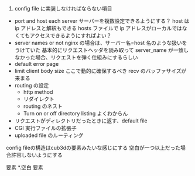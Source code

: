 1. config file に実装しなければならない項目

- port and host each server
  サーバーを複数設定できるようにする？
  host は ip アドレスと解釈もできる
  hosts ファイルで ip アドレスがローカルではなくてもアクセスできるようにすればよい？
- server names or not
  nginx の場合は、サーバー名=host 名のような扱いをうけていた
  基本的にリクエストヘッダを読み取って server_name が一致しなかった場合、リクエストを弾く仕組みにするらしい
- default error page
- limit client body size
  ここで動的に確保するべき recv のバッファサイズが来まる
- routing の設定
  - http method
  - リダイレクト
  - routing のネスト
  - Turn on or off directory listing よくわからん
- リクエストがディレクトリだったときに返す、default file
- CGI 実行ファイルの拡張子
- uploaded file のルーティング


config fileの構造はcub3dの要素みたいな感じにする
空白が一つ以上だった場合許容しないようにする

要素 *.空白 要素


